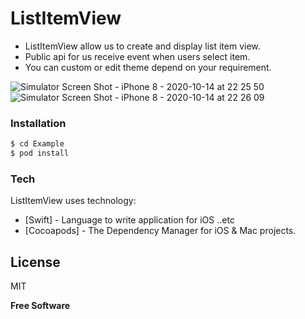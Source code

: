 # ListItemView
  - ListItemView allow us to create and display list item view.
  - Public api for us receive event when users select item.
  - You can custom or edit theme depend on your requirement.
  
![Simulator Screen Shot - iPhone 8 - 2020-10-14 at 22 25 50](https://user-images.githubusercontent.com/15699560/96003025-62191580-0e6c-11eb-9c65-8693c17402d2.png)
![Simulator Screen Shot - iPhone 8 - 2020-10-14 at 22 26 09](https://user-images.githubusercontent.com/15699560/96003031-634a4280-0e6c-11eb-90dc-2c697c069c0e.png)

### Installation
```sh
$ cd Example
$ pod install
```

### Tech
ListItemView uses technology:

* [Swift] - Language to write application for iOS ..etc
* [Cocoapods] - The Dependency Manager for iOS & Mac projects.

License
----
MIT

**Free Software**


